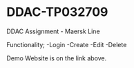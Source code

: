# DDAC-TP032709

DDAC Assignment - Maersk Line 

Functionality;
-Login
-Create
-Edit
-Delete

Demo Website is on the link above.
